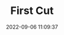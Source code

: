 ---
date: 2022-09-06 11:09:37
title: 'First Cut'	
tags: [free, pixel art, 2D fighter, hand-drawn, PC]
img: https://i.imgur.com/f9Ckqbi.png
price: Free	
link: https://drasnus.itch.io/first-cut	


---